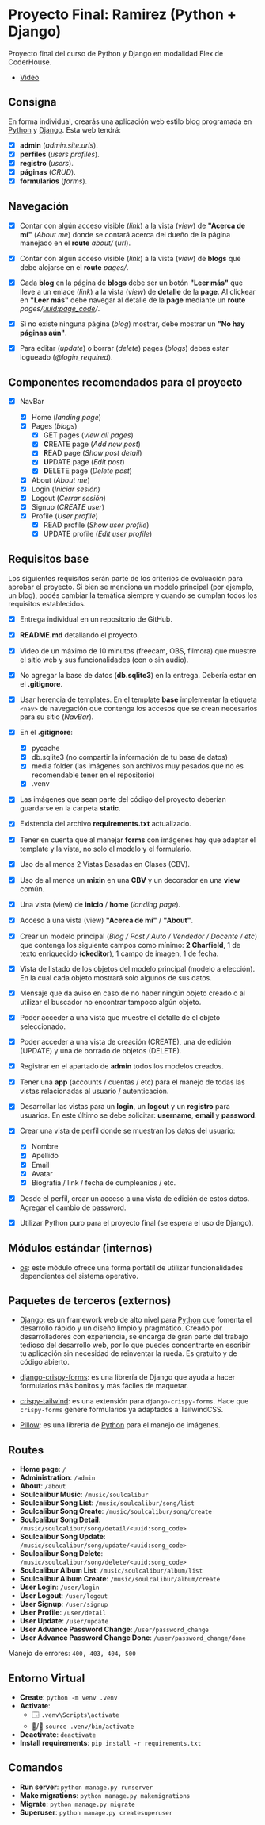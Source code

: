 # Proyecto Final: Ramirez (Python + Django)

Proyecto final del curso de Python y Django en modalidad Flex de CoderHouse.

- [Video](https://youtu.be/1iUFytXbo_Q)

## Consigna

En forma individual, crearás una aplicación web estilo blog programada en [Python](https://www.python.org/) y [Django](https://www.djangoproject.com/). Esta web tendrá:

- [x] **admin** (_admin.site.urls_).
- [x] **perfiles** (_users profiles_).
- [x] **registro** (_users_).
- [x] **páginas** (_CRUD_).
- [x] **formularios** (_forms_).

## Navegación

- [x] Contar con algún acceso visible (_link_) a la vista (_view_) de **"Acerca de mí"** (_About me_) donde se contará acerca del dueño de la página manejado en el **route** _about/_ (_url_).

- [x] Contar con algún acceso visible (_link_) a la vista (_view_) de **blogs** que debe alojarse en el **route** _pages/_.

- [x] Cada **blog** en la página de **blogs** debe ser un botón **"Leer más"** que lleve a un enlace (_link_) a la vista (_view_) de **detalle** de la **page**. Al clickear en **"Leer más"** debe navegar al detalle de la **page** mediante un **route** _pages/<uuid:page_code>/_.

- [x] Si no existe ninguna página (_blog_) mostrar, debe mostrar un **"No hay páginas aún"**.

- [x] Para editar (_update_) o borrar (_delete_) pages (_blogs_) debes estar logueado (_@login_required_).

## Componentes recomendados para el proyecto

- [x] NavBar

  - [x] Home (_landing page_)
  - [x] Pages (_blogs_)
    - [x] GET pages (_view all pages_)
    - [x] **C**REATE page (_Add new post_)
    - [x] **R**EAD page (_Show post detail_)
    - [x] **U**PDATE page (_Edit post_)
    - [x] **D**ELETE page (_Delete post_)
  - [x] About (_About me_)
  - [x] Login (_Iniciar sesión_)
  - [x] Logout (_Cerrar sesión_)
  - [x] Signup (_CREATE user_)
  - [x] Profile (_User profile_)
    - [x] READ profile (_Show user profile_)
    - [x] UPDATE profile (_Edit user profile_)

## Requisitos base

Los siguientes requisitos serán parte de los criterios de evaluación para aprobar el proyecto. Si bien se menciona un modelo principal (por ejemplo, un blog), podés cambiar la temática siempre y cuando se cumplan todos los requisitos establecidos.

- [x] Entrega individual en un repositorio de GitHub.
- [x] **README.md** detallando el proyecto.
- [x] Video de un máximo de 10 minutos (freecam, OBS, filmora) que muestre el sitio web y sus funcionalidades (con o sin audio).
- [x] No agregar la base de datos (**db.sqlite3**) en la entrega. Debería estar en el **.gitignore**.
- [x] Usar herencia de templates. En el template **base** implementar la etiqueta `<nav>` de navegación que contenga los accesos que se crean necesarios para su sitio (_NavBar_).
- [x] En el **.gitignore**:

  - [x] pycache
  - [x] db.sqlite3 (no compartir la información de tu base de datos)
  - [x] media folder (las imágenes son archivos muy pesados que no es recomendable tener en el repositorio)
  - [x] .venv

- [x] Las imágenes que sean parte del código del proyecto deberían guardarse en la carpeta **static**.
- [x] Existencia del archivo **requirements.txt** actualizado.
- [x] Tener en cuenta que al manejar **forms** con imágenes hay que adaptar el template y la vista, no solo el modelo y el formulario.
- [x] Uso de al menos 2 Vistas Basadas en Clases (CBV).
- [x] Uso de al menos un **mixin** en una **CBV** y un decorador en una **view** común.
- [x] Una vista (view) de **inicio** / **home** (_landing page_).
- [x] Acceso a una vista (view) **"Acerca de mí"** / **"About"**.
- [x] Crear un modelo principal (_Blog / Post / Auto / Vendedor / Docente / etc_) que contenga los siguiente campos como mínimo: **2 Charfield**, 1 de texto enriquecido (**ckeditor**), 1 campo de imagen, 1 de fecha.
- [x] Vista de listado de los objetos del modelo principal (modelo a elección). En la cual cada objeto mostrará solo algunos de sus datos.
- [x] Mensaje que da aviso en caso de no haber ningún objeto creado o al utilizar el buscador no encontrar tampoco algún objeto.
- [x] Poder acceder a una vista que muestre el detalle de el objeto seleccionado.
- [x] Poder acceder a una vista de creación (CREATE), una de edición (UPDATE) y una de borrado de objetos (DELETE).
- [x] Registrar en el apartado de **admin** todos los modelos creados.
- [x] Tener una **app** (accounts / cuentas / etc) para el manejo de todas las vistas relacionadas al usuario / autenticación.
- [x] Desarrollar las vistas para un **login**, un **logout** y un **registro** para usuarios. En este último se debe solicitar: **username**, **email** y **password**.
- [x] Crear una vista de perfil donde se muestran los datos del usuario:

  - [x] Nombre
  - [x] Apellido
  - [x] Email
  - [x] Avatar
  - [x] Biografia / link / fecha de cumpleanios / etc.

- [x] Desde el perfil, crear un acceso a una vista de edición de estos datos. Agregar el cambio de password.
- [x] Utilizar Python puro para el proyecto final (se espera el uso de Django).

## Módulos estándar (internos)

- [os](https://docs.python.org/3/library/os.html): este módulo ofrece una forma portátil de utilizar funcionalidades dependientes del sistema operativo.

<!-- - [sys](https://docs.python.org/3/library/sys.html): este módulo proporciona acceso a algunas variables utilizadas o mantenidas por el intérprete y a funciones que interactúan estrechamente con él. Siempre está disponible. A menos que se indique explícitamente lo contrario, todas las variables son de solo lectura. -->

<!-- - [time](https://docs.python.org/3/library/time.html): -->

## Paquetes de terceros (externos)

- [Django](https://www.djangoproject.com/): es un framework web de alto nivel para [Python](https://www.python.org/) que fomenta el desarrollo rápido y un diseño limpio y pragmático. Creado por desarrolladores con experiencia, se encarga de gran parte del trabajo tedioso del desarrollo web, por lo que puedes concentrarte en escribir tu aplicación sin necesidad de reinventar la rueda. Es gratuito y de código abierto.

- [django-crispy-forms](https://django-crispy-forms.readthedocs.io/en/latest/index.html): es una librería de Django que ayuda a hacer formularios más bonitos y más fáciles de maquetar.

- [crispy-tailwind](https://github.com/django-crispy-forms/crispy-tailwind): es una extensión para `django-crispy-forms`. Hace que `crispy-forms` genere formularios ya adaptados a TailwindCSS.

- [Pillow](https://pillow.readthedocs.io/en/stable/): es una librería de [Python](https://www.python.org/) para el manejo de imágenes.

## Routes

- **Home page**: `/`
- **Administration**: `/admin`
- **About**: `/about`
- **Soulcalibur Music**: `/music/soulcalibur`
- **Soulcalibur Song List**: `/music/soulcalibur/song/list`
- **Soulcalibur Song Create**: `/music/soulcalibur/song/create`
- **Soulcalibur Song Detail**: `/music/soulcalibur/song/detail/<uuid:song_code>`
- **Soulcalibur Song Update**: `/music/soulcalibur/song/update/<uuid:song_code>`
- **Soulcalibur Song Delete**: `/music/soulcalibur/song/delete/<uuid:song_code>`
- **Soulcalibur Album List**: `/music/soulcalibur/album/list`
- **Soulcalibur Album Create**: `/music/soulcalibur/album/create`
- **User Login**: `/user/login`
- **User Logout**: `/user/logout`
- **User Signup**: `/user/signup`
- **User Profile**: `/user/detail`
- **User Update**: `/user/update`
- **User Advance Password Change**: `/user/password_change`
- **User Advance Password Change Done**: `/user/password_change/done`

Manejo de errores: `400, 403, 404, 500`

## Entorno Virtual

- **Create**: `python -m venv .venv`
- **Activate**:
  - 🗔 `.venv\Scripts\activate`
  - 🍏/🐧 `source .venv/bin/activate`
- **Deactivate**: `deactivate`
- **Install requirements**: `pip install -r requirements.txt`

## Comandos

- **Run server**: `python manage.py runserver`
- **Make migrations**: `python manage.py makemigrations`
- **Migrate**: `python manage.py migrate`
- **Superuser**: `python manage.py createsuperuser`
<!-- - **Run tests**: `python manage.py test` -->
